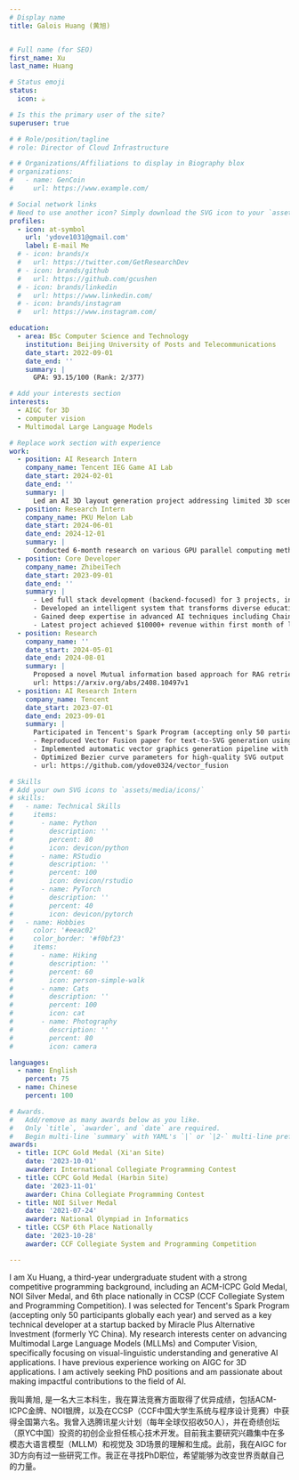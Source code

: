 ```yaml
---
# Display name
title: Galois Huang (黄旭)


# Full name (for SEO)
first_name: Xu
last_name: Huang

# Status emoji
status:
  icon: ☕️

# Is this the primary user of the site?
superuser: true

# # Role/position/tagline
# role: Director of Cloud Infrastructure

# # Organizations/Affiliations to display in Biography blox
# organizations:
#   - name: GenCoin
#     url: https://www.example.com/

# Social network links
# Need to use another icon? Simply download the SVG icon to your `assets/media/icons/` folder.
profiles:
  - icon: at-symbol
    url: 'ydove1031@gmail.com'
    label: E-mail Me
  # - icon: brands/x
  #   url: https://twitter.com/GetResearchDev
  # - icon: brands/github
  #   url: https://github.com/gcushen
  # - icon: brands/linkedin
  #   url: https://www.linkedin.com/
  # - icon: brands/instagram
  #   url: https://www.instagram.com/

education:
  - area: BSc Computer Science and Technology
    institution: Beijing University of Posts and Telecommunications
    date_start: 2022-09-01
    date_end: ''
    summary: |
      GPA: 93.15/100 (Rank: 2/377)

# Add your interests section
interests:
  - AIGC for 3D
  - computer vision
  - Multimodal Large Language Models

# Replace work section with experience
work:
  - position: AI Research Intern
    company_name: Tencent IEG Game AI Lab
    date_start: 2024-02-01
    date_end: ''
    summary: |
      Led an AI 3D layout generation project addressing limited 3D scene data by distilling scene arrangement knowledge from 2D vision models. Developed a coarse-to-fine pipeline combining visual models with scene graph optimization, implementing iterative refinement through generated 3D scenes to achieve diverse layouts in novel 3D databases. Aiming for Siggraph submission.
  - position: Research Intern
    company_name: PKU Melon Lab
    date_start: 2024-06-01
    date_end: 2024-12-01
    summary: |
      Conducted 6-month research on various GPU parallel computing methods for quantum state generation and their efficiency impacts. Interested in ICML submission.
  - position: Core Developer
    company_name: ZhibeiTech
    date_start: 2023-09-01
    date_end: ''
    summary: |
      - Led full stack development (backend-focused) for 3 projects, including an AI-powered educational content platform
      - Developed an intelligent system that transforms diverse educational materials (PDFs, lecture recordings, PPTs, handwritten notes) into structured notes, mind maps, and podcasts
      - Gained deep expertise in advanced AI techniques including Chain-of-Thought reasoning, prompt engineering, and Retrieval-Augmented Generation
      - Latest project achieved $10000+ revenue within first month of launch
  - position: Research
    company_name: ''
    date_start: 2024-05-01
    date_end: 2024-08-01
    summary: |
      Proposed a novel Mutual information based approach for RAG retrieval compression, significantly outperforming SOTA with > 25% improvement in AAAI submission.
      url: https://arxiv.org/abs/2408.10497v1
  - position: AI Research Intern
    company_name: Tencent
    date_start: 2023-07-01
    date_end: 2023-09-01
    summary: |
      Participated in Tencent's Spark Program (accepting only 50 participants globally annually):
      - Reproduced Vector Fusion paper for text-to-SVG generation using Score Distillation Sampling (SDS) and diffrentiable rendering
      - Implemented automatic vector graphics generation pipeline with diffusion models
      - Optimized Bezier curve parameters for high-quality SVG output
      - url: https://github.com/ydove0324/vector_fusion

# Skills
# Add your own SVG icons to `assets/media/icons/`
# skills:
#   - name: Technical Skills
#     items:
#       - name: Python
#         description: ''
#         percent: 80
#         icon: devicon/python
#       - name: RStudio
#         description: ''
#         percent: 100
#         icon: devicon/rstudio
#       - name: PyTorch
#         description: ''
#         percent: 40
#         icon: devicon/pytorch
#   - name: Hobbies
#     color: '#eeac02'
#     color_border: '#f0bf23'
#     items:
#       - name: Hiking
#         description: ''
#         percent: 60
#         icon: person-simple-walk
#       - name: Cats
#         description: ''
#         percent: 100
#         icon: cat
#       - name: Photography
#         description: ''
#         percent: 80
#         icon: camera

languages:
  - name: English
    percent: 75
  - name: Chinese
    percent: 100

# Awards.
#   Add/remove as many awards below as you like.
#   Only `title`, `awarder`, and `date` are required.
#   Begin multi-line `summary` with YAML's `|` or `|2-` multi-line prefix and indent 2 spaces below.
awards:
  - title: ICPC Gold Medal (Xi'an Site)
    date: '2023-10-01'
    awarder: International Collegiate Programming Contest
  - title: CCPC Gold Medal (Harbin Site)
    date: '2023-11-01'
    awarder: China Collegiate Programming Contest
  - title: NOI Silver Medal
    date: '2021-07-24'
    awarder: National Olympiad in Informatics
  - title: CCSP 6th Place Nationally
    date: '2023-10-28'
    awarder: CCF Collegiate System and Programming Competition

---
```



I am Xu Huang, a third-year undergraduate student with a strong competitive programming background, including an ACM-ICPC Gold Medal, NOI Silver Medal, and 6th place nationally in CCSP (CCF Collegiate System and Programming Competition). I was selected for Tencent's Spark Program (accepting only 50 participants globally each year) and served as a key technical developer at a startup backed by Miracle Plus Alternative Investment (formerly YC China). My research interests center on advancing Multimodal Large Language Models (MLLMs) and Computer Vision, specifically focusing on visual-linguistic understanding and generative AI applications. I have previous experience working on AIGC for 3D applications. I am actively seeking PhD positions and am passionate about making impactful contributions to the field of AI.

我叫黄旭, 是一名大三本科生，我在算法竞赛方面取得了优异成绩，包括ACM-ICPC金牌、NOI银牌，以及在CCSP（CCF中国大学生系统与程序设计竞赛）中获得全国第六名。我曾入选腾讯星火计划（每年全球仅招收50人），并在奇绩创坛（原YC中国）投资的初创企业担任核心技术开发。目前我主要研究兴趣集中在多模态大语言模型（MLLM）和视觉及 3D场景的理解和生成。此前，我在AIGC for 3D方向有过一些研究工作。我正在寻找PhD职位，希望能够为改变世界贡献自己的力量。
